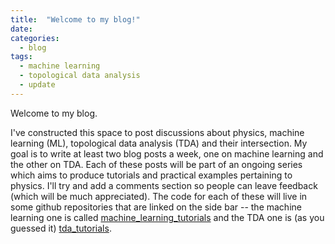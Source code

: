 ```yaml
---
title:  "Welcome to my blog!"
date:
categories:
  - blog
tags:
  - machine learning
  - topological data analysis
  - update
---
```


Welcome to my blog.

I've constructed this space to post discussions about physics, machine learning (ML), topological data analysis (TDA) and their intersection.  My goal is to write at least two blog posts a week, one on machine learning and the other on TDA.  Each of these posts will be part of an ongoing series which aims to produce tutorials and practical examples pertaining to physics.  I'll try and add a comments section so people can leave feedback (which will be much appreciated).  The code for each of these will live in some github repositories that are linked on the side bar -- the machine learning one is called [machine_learning_tutorials](https://github.com/infophysics/machine_learning_tutorials) and the TDA one is (as you guessed it) [tda_tutorials]().